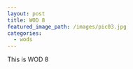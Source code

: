 ```yaml
---
layout: post
title: WOD 8
featured_image_path: /images/pic03.jpg
categories:
  - wods
---
```


This is WOD 8